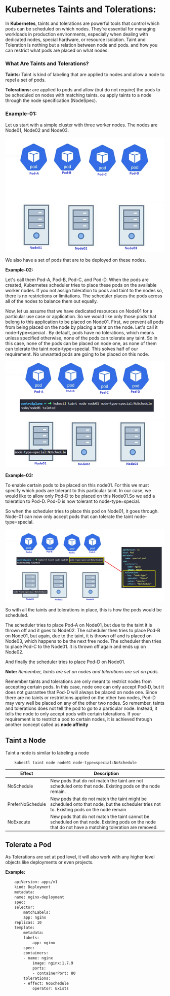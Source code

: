 # Kubernetes Taints and Tolerations:

In **Kubernetes**, taints and tolerations are powerful tools that control which pods can be scheduled on which nodes. They’re essential for managing workloads in production environments, especially when dealing with dedicated nodes, special hardware, or resource isolation. Taint and Toleration is nothing but a relation between node and pods.
and how you can restrict what pods are placed on what nodes.

### What Are Taints and Tolerations?
**Taints:** Taint is kind of labeling that are applied to nodes and allow a node to repel a set of pods.

**Tolerations:** are applied to pods and allow (but do not require) the pods to be scheduled on nodes with matching taints. ou apply taints to a node through the node specification (NodeSpec).

### Example-01:

Let us start with a simple cluster with three worker nodes. The nodes are Node01, Node02 and Node03.

![alt text](../pngs/taint-tol-1.png)

We also have a set of pods that are to be deployed on these nodes.

**Example-02:**

Let's call them Pod-A, Pod-B, Pod-C, and Pod-D. When the pods are created, Kubernetes scheduler tries to place these pods on the available worker nodes. If you not assign toleration to pods and taint to the nodes so, there is no restrictions or limitations. The scheduler places the pods across all of the nodes to balance them out equally.

Now, let us assume that we have dedicated resources on Node01 for a particular use case or application. So we would like only those pods that belong to this application to be placed on Node01. First, we prevent all pods from being placed on the node by placing a taint on the node. Let's call it node-type=special . By default, pods have no tolerations, which means unless specified otherwise, none of the pods can tolerate any taint. So in this case, none of the pods can be placed on node one, as none of them can tolerate the taint node-type=special. This solves half of our requirement. No unwanted pods are going to be placed on this node.

![alt text](../pngs/taint-tol-2.png)

**Example-03:**

To enable certain pods to be placed on this node01. For this we must specify which pods are tolerant to this particular taint. In our case, we would like to allow only Pod-D to be placed on this Node01.So we add a toleration to Pod-D. Pod-D is now tolerant to node-type=special.

So when the scheduler tries to place this pod on Node01, it goes through. Node-01 can now only accept pods that can tolerate the taint node-type=special.

![alt text](../pngs/taint-tol-3.png)

So with all the taints and tolerations in place, this is how the pods would be scheduled.

The scheduler tries to place Pod-A on Node01, but due to the taint it is thrown off and it goes to Node02. The scheduler then tries to place Pod-B on Node01, but again, due to the taint, it is thrown off and is placed on Node03, which happens to be the next free node. The scheduler then tries to place Pod-C to the Node01. It is thrown off again and ends up on Node02.

And finally the scheduler tries to place Pod-D on Node01.

**Note:** *Remember, taints are set on nodes and tolerations are set on pods.*

Remember taints and tolerations are only meant to restrict nodes from accepting certain pods. In this case, node one can only accept Pod-D, but it does not guarantee that Pod-D will always be placed on node one. Since there are no taints or restrictions applied on the other two nodes, Pod-D may very well be placed on any of the other two nodes.
So remember, taints and tolerations does not tell the pod to go to a particular node. Instead, it tells the node to only accept pods with certain tolerations. If your requirement is to restrict a pod to certain nodes, it is achieved through another concept called as **node affinity**

## Taint a Node

Taint a node is similar to labeling a node

        kubectl taint node node01 node-type=special:NoSchedule

| Effect    | Description |
| -------- | ------- |
| NoSchedule | New pods that do not match the taint are not scheduled onto that node. Existing pods on the node remain.  |
| PreferNoSchedule | New pods that do not match the taint might be scheduled onto that node, but the scheduler tries not to.  Existing pods on the node remain  |
| NoExecute   | New pods that do not match the taint cannot be scheduled on that node. Existing pods on the node that do not have a matching toleration are removed.   |

## Tolerate a Pod

As Tolerations are set at pod level, it will also work with any higher level objects like deployments or even projects.

**Example:**

        apiVersion: apps/v1
        kind: Deployment
        metadata:
        name: nginx-deployment
        spec:
        selector:
            matchLabels:
            app: nginx
        replicas: 10
        template:
            metadata:
            labels:
                app: nginx
            spec:
            containers:
            - name: nginx
                image: nginx:1.7.9
                ports:
                - containerPort: 80
            tolerations:
            - effect: NoSchedule
                operator: Exists 


